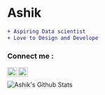 # Ashik
```diff
+ Aspiring Data scientist
+ Love to Design and Develope
```
### Connect me :
[<img align="left" alt="Arsive | Instagram" width="22px" src="https://cdn.jsdelivr.net/npm/simple-icons@v3/icons/instagram.svg" />][instagram]
[<img align="left" alt="Arsive | LinkedIn" width="22px" src="https://cdn.jsdelivr.net/npm/simple-icons@v3/icons/linkedin.svg" />][linkedin]
<br />

<img align="left" alt="Ashik's Github Stats" src="https://github-readme-stats.vercel.app/api?username=Ashik-Phantom&show_icons=true&hide_border=true" />

[instagram]: https://www.instagram.com/P.u.b.g_tamil/
[linkedin]: https://www.linkedin.com/in/mohamed-ashik-badusha/
